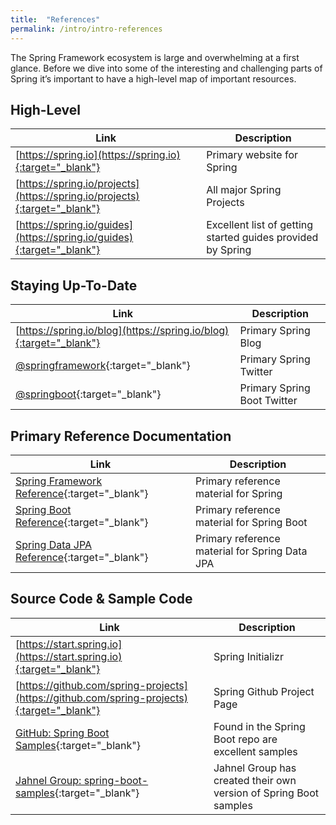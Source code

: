 ```yaml
---
title:  "References"
permalink: /intro/intro-references
---
```


The Spring Framework ecosystem is large and overwhelming at a first glance. Before we dive into some of the interesting and challenging parts of Spring it’s important to have a high-level map of important resources. 

## High-Level

Link                       | Description                                                 |
-------------------------- | ----------------------------------------------------------- |
[https://spring.io](https://spring.io){:target="_blank"}                   | Primary website for Spring   |
[https://spring.io/projects](https://spring.io/projects){:target="_blank"} | All major Spring Projects                                   |
[https://spring.io/guides](https://spring.io/guides){:target="_blank"}     | Excellent list of getting started guides provided by Spring |

## Staying Up-To-Date

Link                       | Description                                               |
-------------------------- | --------------------------------------------------------- |
[https://spring.io/blog](https://spring.io/blog){:target="_blank"}     | Primary Spring Blog                                       |
[@springframework](https://twitter.com/springframework){:target="_blank"} | Primary Spring Twitter       |
[@springboot](https://twitter.com/springboot){:target="_blank"}           | Primary Spring Boot Twitter  |

## Primary Reference Documentation

Link                       | Description                                               |
-------------------------- | --------------------------------------------------------- |
[Spring Framework Reference](https://docs.spring.io/spring-framework/docs/current/spring-framework-reference/index.html){:target="_blank"}        | Primary reference material for Spring |
[Spring Boot Reference](https://docs.spring.io/spring-boot/docs/current/reference/htmlsingle/){:target="_blank"}    | Primary reference material for Spring Boot       |
[Spring Data JPA Reference](https://docs.spring.io/spring-data/jpa/docs/current/reference/html/){:target="_blank"}              | Primary reference material for Spring Data JPA  |

## Source Code & Sample Code

Link                       | Description                                               |
-------------------------- | --------------------------------------------------------- |
[https://start.spring.io](https://start.spring.io){:target="_blank"}       | Spring Initializr  |
[https://github.com/spring-projects](https://github.com/spring-projects){:target="_blank"}    | Spring Github Project Page |
[GitHub: Spring Boot Samples](https://github.com/spring-projects/spring-boot/tree/master/spring-boot-samples){:target="_blank"}    | Found in the Spring Boot repo are excellent samples |
[Jahnel Group: spring-boot-samples](https://github.com/JahnelGroup/spring-boot-samples){:target="_blank"}              | Jahnel Group has created their own version of Spring Boot samples |